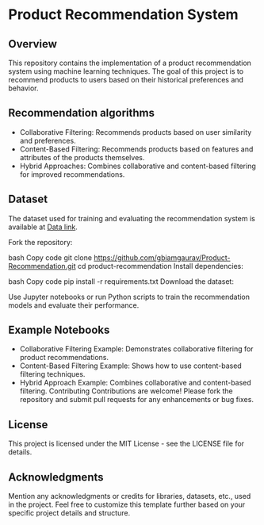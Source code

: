 # Product Recommendation System

## Overview
This repository contains the implementation of a product recommendation system using machine learning techniques. The goal of this project is to recommend products to users based on their historical preferences and behavior.

## Recommendation algorithms

* Collaborative Filtering: Recommends products based on user similarity and preferences.
* Content-Based Filtering: Recommends products based on features and attributes of the products themselves.
* Hybrid Approaches: Combines collaborative and content-based filtering for improved recommendations.

## Dataset
The dataset used for training and evaluating the recommendation system is available at [Data link](https://www.kaggle.com/c/santander-product-recommendation/overview).


Fork the repository:

bash
Copy code
git clone https://github.com/gbiamgaurav/Product-Recommendation.git
cd product-recommendation
Install dependencies:

bash
Copy code
pip install -r requirements.txt
Download the dataset:


Use Jupyter notebooks or run Python scripts to train the recommendation models and evaluate their performance.

## Example Notebooks
* Collaborative Filtering Example: Demonstrates collaborative filtering for product recommendations.
* Content-Based Filtering Example: Shows how to use content-based filtering techniques.
* Hybrid Approach Example: Combines collaborative and content-based filtering.
Contributing
Contributions are welcome! Please fork the repository and submit pull requests for any enhancements or bug fixes.

## License
This project is licensed under the MIT License - see the LICENSE file for details.

## Acknowledgments
Mention any acknowledgments or credits for libraries, datasets, etc., used in the project.
Feel free to customize this template further based on your specific project details and structure.



